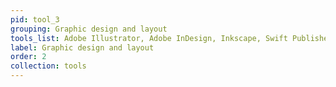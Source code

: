 ```yaml
---
pid: tool_3
grouping: Graphic design and layout
tools_list: Adobe Illustrator, Adobe InDesign, Inkscape, Swift Publisher
label: Graphic design and layout
order: 2
collection: tools
---
```

